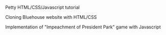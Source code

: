 Petty HTML/CSS/Javascript tutorial

Cloning Bluehouse website with HTML/CSS

Implementation of "Impeachment of President Park" game with Javascript
